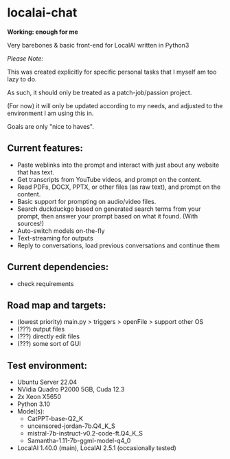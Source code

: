 # localai-chat

**Working: enough for me**


Very barebones & basic front-end for LocalAI written in Python3


*Please Note:*

This was created explicitly for specific personal tasks that I myself am too lazy to do.

As such, it should only be treated as a patch-job/passion project.

(For now) it will only be updated according to my needs, and adjusted to the environment I am using this in.

Goals are only "nice to haves".


## Current features:
- Paste weblinks into the prompt and interact with just about any website that has text.
- Get transcripts from YouTube videos, and prompt on the content.
- Read PDFs, DOCX, PPTX, or other files (as raw text), and prompt on the content.
- Basic support for prompting on audio/video files.
- Search duckduckgo based on generated search terms from your prompt, then answer your prompt based on what it found. (With sources!)
- Auto-switch models on-the-fly
- Text-streaming for outputs
- Reply to conversations, load previous conversations and continue them


## Current dependencies:
- check requirements


## Road map and targets:
- (lowest priority) main.py > triggers > openFile > support other OS
- (???) output files
- (???) directly edit files
- (???) some sort of GUI


## Test environment:
- Ubuntu Server 22.04
- NVidia Quadro P2000 5GB, Cuda 12.3
- 2x Xeon X5650
- Python 3.10
- Model(s):
    - CatPPT-base-Q2_K
    - uncensored-jordan-7b.Q4_K_S
    - mistral-7b-instruct-v0.2-code-ft.Q4_K_S
    - Samantha-1.11-7b-ggml-model-q4_0
- LocalAI 1.40.0 (main), LocalAI 2.5.1 (occasionally tested)


